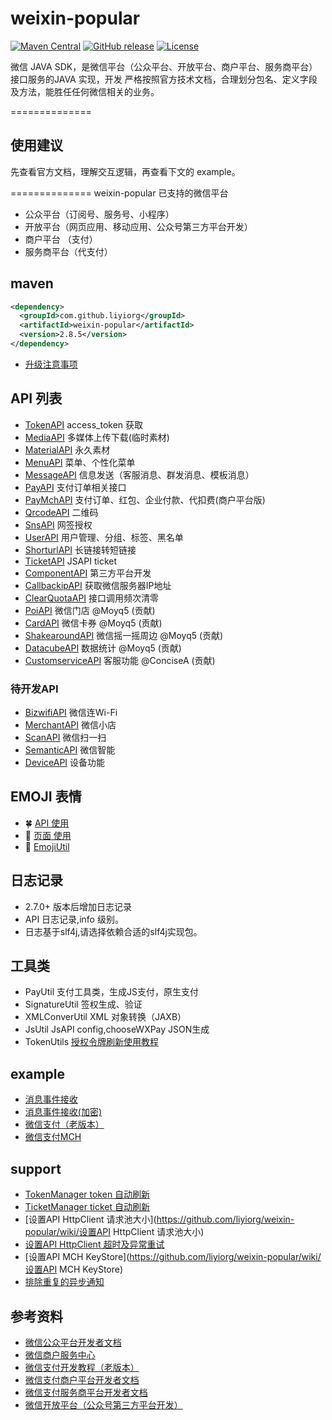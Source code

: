 weixin-popular
==============
[![Maven Central](https://maven-badges.herokuapp.com/maven-central/com.github.liyiorg/weixin-popular/badge.svg)](https://maven-badges.herokuapp.com/maven-central/com.github.liyiorg/weixin-popular/)
[![GitHub release](https://img.shields.io/github/release/liyiorg/weixin-popular.svg)](https://github.com/liyiorg/weixin-popular/releases)
[![License](https://img.shields.io/badge/license-Apache%202-4EB1BA.svg)](https://www.apache.org/licenses/LICENSE-2.0.html)

微信 JAVA SDK，是微信平台（公众平台、开放平台、商户平台、服务商平台）接口服务的JAVA 实现，开发
严格按照官方技术文档，合理划分包名、定义字段及方法，能胜任任何微信相关的业务。

==============
## 使用建议
先查看官方文档，理解交互逻辑，再查看下文的 example。

==============
weixin-popular 已支持的微信平台

* 公众平台（订阅号、服务号、小程序）
* 开放平台（网页应用、移动应用、公众号第三方平台开发）
* 商户平台 （支付）
* 服务商平台（代支付）

## maven
```xml
<dependency>
  <groupId>com.github.liyiorg</groupId>
  <artifactId>weixin-popular</artifactId>
  <version>2.8.5</version>
</dependency>
```
* [升级注意事项](https://github.com/liyiorg/weixin-popular/wiki/jar_update)

## API 列表
* [TokenAPI](https://github.com/liyiorg/weixin-popular/wiki/TokenAPI) access_token 获取
* [MediaAPI](https://github.com/liyiorg/weixin-popular/wiki/MediaAPI) 多媒体上传下载(临时素材)
* [MaterialAPI](https://github.com/liyiorg/weixin-popular/wiki/MaterialAPI) 永久素材
* [MenuAPI](https://github.com/liyiorg/weixin-popular/wiki/MenuAPI) 菜单、个性化菜单
* [MessageAPI](https://github.com/liyiorg/weixin-popular/wiki/MessageAPI) 信息发送（客服消息、群发消息、模板消息）
* [PayAPI](https://github.com/liyiorg/weixin-popular/wiki/PayAPI) 支付订单相关接口
* [PayMchAPI](https://github.com/liyiorg/weixin-popular/wiki/PayMchAPI) 支付订单、红包、企业付款、代扣费(商户平台版)
* [QrcodeAPI](https://github.com/liyiorg/weixin-popular/wiki/QrcodeAPI) 二维码
* [SnsAPI](https://github.com/liyiorg/weixin-popular/wiki/SnsAPI) 网签授权
* [UserAPI](https://github.com/liyiorg/weixin-popular/wiki/UserAPI) 用户管理、分组、标签、黑名单
* [ShorturlAPI](https://github.com/liyiorg/weixin-popular/wiki/ShorturlAPI) 长链接转短链接
* [TicketAPI](https://github.com/liyiorg/weixin-popular/wiki/TicketAPI) JSAPI ticket
* [ComponentAPI](https://github.com/liyiorg/weixin-popular/wiki/ComponentAPI) 第三方平台开发
* [CallbackipAPI](https://github.com/liyiorg/weixin-popular/wiki/CallbackipAPI) 获取微信服务器IP地址
* [ClearQuotaAPI](https://github.com/liyiorg/weixin-popular/wiki/ClearQuotaAPI) 接口调用频次清零
* [PoiAPI](https://github.com/liyiorg/weixin-popular/wiki/PoiAPI) 微信门店 @Moyq5 (贡献)
* [CardAPI](https://github.com/liyiorg/weixin-popular/wiki/CardAPI) 微信卡券 @Moyq5 (贡献)
* [ShakearoundAPI](https://github.com/liyiorg/weixin-popular/wiki/ShakearoundAPI) 微信摇一摇周边 @Moyq5 (贡献)
* [DatacubeAPI](https://github.com/liyiorg/weixin-popular/wiki/DatacubeAPI) 数据统计 @Moyq5 (贡献)
* [CustomserviceAPI](https://github.com/liyiorg/weixin-popular/wiki/CustomserviceAPI) 客服功能  @ConciseA (贡献)

### 待开发API
* [BizwifiAPI](https://github.com/liyiorg/weixin-popular/wiki/BizwifiAPI) 微信连Wi-Fi
* [MerchantAPI](https://github.com/liyiorg/weixin-popular/wiki/MerchantAPI) 微信小店
* [ScanAPI](https://github.com/liyiorg/weixin-popular/wiki/ScanAPI) 微信扫一扫
* [SemanticAPI](https://github.com/liyiorg/weixin-popular/wiki/SemanticAPI) 微信智能
* [DeviceAPI](https://github.com/liyiorg/weixin-popular/wiki/DeviceAPI) 设备功能

## EMOJI 表情
* :four_leaf_clover: [API 使用](https://github.com/liyiorg/weixin-popular/wiki/emoji_api)
* :palm_tree: [页面 使用](https://github.com/liyiorg/weixin-popular/wiki/emoji_web)
* :tiger: [EmojiUtil](https://github.com/liyiorg/weixin-popular/wiki/emoji_tool)

## 日志记录
* 2.7.0+ 版本后增加日志记录
* API 日志记录,info 级别。
* 日志基于slf4j,请选择依赖合适的slf4j实现包。

## 工具类
* PayUtil         支付工具类，生成JS支付，原生支付
* SignatureUtil   签权生成、验证
* XMLConverUtil   XML 对象转换（JAXB）
* JsUtil          JsAPI config,chooseWXPay JSON生成
* TokenUtils      [授权令牌刷新使用教程](https://github.com/moyq5/weixin-popular/wiki/TokenUtils)

## example
* [消息事件接收](https://github.com/liyiorg/weixin-popular/wiki/消息事件接收)
* [消息事件接收(加密)](https://github.com/liyiorg/weixin-popular/wiki/消息事件接收(加密))
* [微信支付（老版本）](https://github.com/liyiorg/weixin-popular/wiki/微信支付)
* [微信支付MCH](https://github.com/liyiorg/weixin-popular/wiki/微信支付MCH)

## support
* [TokenManager token 自动刷新](https://github.com/liyiorg/weixin-popular/wiki/TokenManager-token-自动刷新)
* [TicketManager ticket 自动刷新](https://github.com/liyiorg/weixin-popular/wiki/TicketManager-ticket-自动刷新)
* [设置API HttpClient 请求池大小](https://github.com/liyiorg/weixin-popular/wiki/设置API HttpClient 请求池大小)
* [设置API HttpClient 超时及异常重试](https://github.com/liyiorg/weixin-popular/wiki/超时及异常重试)
* [设置API MCH KeyStore](https://github.com/liyiorg/weixin-popular/wiki/设置API MCH KeyStore)
* [排除重复的异步通知](https://github.com/liyiorg/weixin-popular/wiki/排除重复的异步通知)

## 参考资料
* [微信公众平台开发者文档](http://mp.weixin.qq.com/wiki/index.php)
* [微信商户服务中心](http://mp.weixin.qq.com/cgi-bin/readtemplate?t=business/faq_tmpl&lang=zh_CN)
* [微信支付开发教程（老版本）](https://mp.weixin.qq.com/paymch/readtemplate?t=mp/business/course2_tmpl&lang=zh_CN&token=6056275)
* [微信支付商户平台开发者文档](http://mch.weixin.qq.com/wiki/doc/api/index.html)
* [微信支付服务商平台开发者文档](https://pay.weixin.qq.com/wiki/doc/api/sl.html)
* [微信开放平台（公众号第三方平台开发）](https://open.weixin.qq.com/cgi-bin/showdocument?action=dir_list&t=resource/res_list&verify=1&lang=zh_CN)
